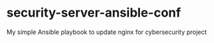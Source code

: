 # security-server-ansible-conf
My simple Ansible playbook to update nginx for cybersecurity project

